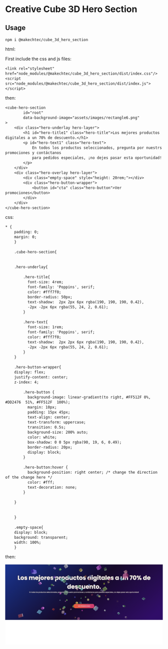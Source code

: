 # Creative Cube 3D Hero Section #

## Usage ##

    npm i @makechtec/cube_3d_hero_section

html:

First include the css and js files:

    <link rel="stylesheet" href="node_modules/@makechtec/cube_3d_hero_section/dist/index.css"/>
    <script src="node_modules/@makechtec/cube_3d_hero_section/dist/index.js"></script>

then:

    <cube-hero-section
            id="root"
            data-background-image="assets/images/rectangle6.png"
    >
        <div class="hero-underlay hero-layer">
            <h1 id="hero-title1" class="hero-title">Los mejores productos digitales a un 70% de descuento.</h1>
            <p id="hero-text1" class="hero-text">
                En todos los productos seleccionados, pregunta por nuestrs promociones y contáctanos
                para pedidos especiales, ¡no dejes pasar esta oportunidad!
            </p>
        </div>
        <div class="hero-overlay hero-layer">
            <div class="empty-space" style="height: 20rem;"></div>
            <div class="hero-button-wrapper">
                <button id="cta" class="hero-button">Ver promociones</button>
            </div>
        </div>
    </cube-hero-section>

css:

    * {
        padding: 0;
        margin: 0;
        }
        
        .cube-hero-section{
        
        
        .hero-underlay{
        
            .hero-title{
              font-size: 4rem;
              font-family: 'Poppins', serif;
              color: #fff7f0;
              border-radius: 50px;
              text-shadow:  2px 2px 6px rgba(190, 190, 190, 0.42),
              -2px -2px 6px rgba(55, 24, 2, 0.61);
            }
        
            .hero-text{
              font-size: 1rem;
              font-family: 'Poppins', serif;
              color: #fff7f0;
              text-shadow:  2px 2px 6px rgba(190, 190, 190, 0.42),
              -2px -2px 6px rgba(55, 24, 2, 0.61);
            }
        }
        
        .hero-button-wrapper{
        display: flex;
        justify-content: center;
        z-index: 4;
        
            .hero-button {
              background-image: linear-gradient(to right, #FF512F 0%, #DD2476  51%, #FF512F  100%);
              margin: 10px;
              padding: 15px 45px;
              text-align: center;
              text-transform: uppercase;
              transition: 0.5s;
              background-size: 200% auto;
              color: white;
              box-shadow: 0 0 5px rgba(90, 19, 6, 0.49);
              border-radius: 20px;
              display: block;
            }
        
            .hero-button:hover {
              background-position: right center; /* change the direction of the change here */
              color: #fff;
              text-decoration: none;
            }
        
        }
        
        
        }
        
        .empty-space{
        display: block;
        background: transparent;
        width: 100%;
        }

then:

<img src="docs/assets/images/example1.png" alt="An image of 3D cubes front of some text and a button">


